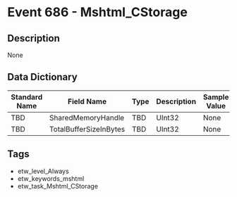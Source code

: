 # Event 686 - Mshtml_CStorage

## Description
None

## Data Dictionary
|Standard Name|Field Name|Type|Description|Sample Value|
|---|---|---|---|---|
|TBD|SharedMemoryHandle|TBD|UInt32|None|None|
|TBD|TotalBufferSizeInBytes|TBD|UInt32|None|None|

## Tags
* etw_level_Always
* etw_keywords_mshtml
* etw_task_Mshtml_CStorage